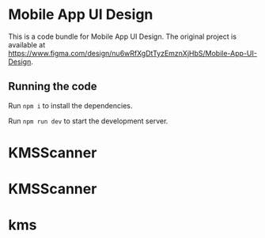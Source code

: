 
  # Mobile App UI Design

  This is a code bundle for Mobile App UI Design. The original project is available at https://www.figma.com/design/nu6wRfXgDtTyzEmznXjHbS/Mobile-App-UI-Design.

  ## Running the code

  Run `npm i` to install the dependencies.

  Run `npm run dev` to start the development server.
  # KMSScanner
# KMSScanner
# kms
